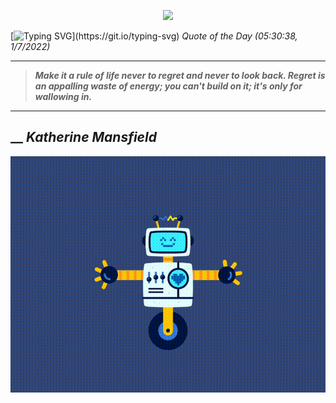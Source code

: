 <p align='center'><img src='https://komarev.com/ghpvc/?username=hungpurdie&label=Total+Vistors&color=brightgreen&style=plastic'></p> 


 [![Typing SVG](https://readme-typing-svg.herokuapp.com?font=Press+Start+2P&color=C2F784&size=35&width=900&height=100&lines=Hello+World%2C+I'm+Hung+!)](https://git.io/typing-svg) 
 _Quote of the Day (05:30:38, 1/7/2022)_
___
>**_Make it a rule of life never to regret and never to look back. Regret is an appalling waste of energy; you can't build on it; it's only for wallowing in._**
___
## __ **_Katherine Mansfield_** 
<p align="center"><img src="src/assets/images/robot-dancing-dribble.gif"/></p>